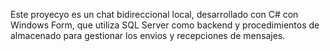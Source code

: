 Este proyecyo es un chat bidireccional local, desarrollado con C# con Windows Form, que utiliza SQL Server como backend y procedimientos de almacenado para gestionar los envios y recepciones de mensajes.

